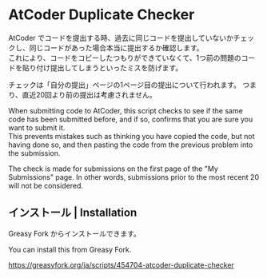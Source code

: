 # AtCoder Duplicate Checker

AtCoder でコードを提出する時、過去に同じコードを提出していないかチェックし、同じコードがあった場合本当に提出するか確認します。  
これにより、コードをコピーしたつもりができていなくて、1つ前の問題のコードを貼り付け提出してしまうといったミスを防げます。

チェックは「自分の提出」ページの1ページ目の提出について行われます。
つまり、直近20回より前の提出は考慮されません。

When submitting code to AtCoder, this script checks to see if the same code has been submitted before, and if so, confirms that you are sure you want to submit it.  
This prevents mistakes such as thinking you have copied the code, but not having done so, and then pasting the code from the previous problem into the submission.

The check is made for submissions on the first page of the "My Submissions" page.
In other words, submissions prior to the most recent 20 will not be considered.

## インストール | Installation

Greasy Fork からインストールできます。

You can install this from Greasy Fork.

https://greasyfork.org/ja/scripts/454704-atcoder-duplicate-checker
